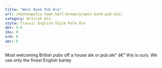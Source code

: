 ```yaml
---
title: "West Bank Pub Ale"
url: /minneapolis-town-hall-brewery/west-bank-pub-ale/
category: British Ale
style: Classic English-Style Pale Ale
abv: 4.6
ibu: 0
srm: 0
upc: 0
---
```

Most welcoming British pubs off a house ale or pub ale" â€” this is ours. We use only the finest English barley
